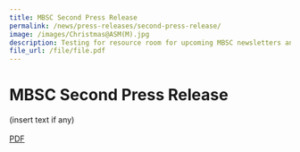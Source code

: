 ```yaml
---
title: MBSC Second Press Release
permalink: /news/press-releases/second-press-release/
image: /images/Christmas@ASM(M).jpg
description: Testing for resource room for upcoming MBSC newsletters and press reports
file_url: /file/file.pdf
---
```


# **MBSC Second Press Release**
(insert text if any)<br>
<br>
[PDF](/news/press-releases/files/Random_test_to_check_for_MBSC_Press_Release.pdf)
